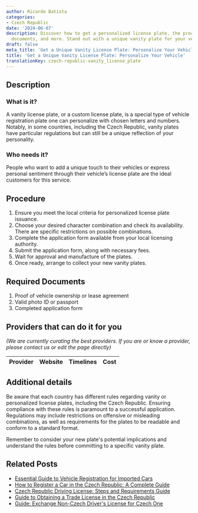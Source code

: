 ```yaml
---
author: Ricardo Batista
categories:
- Czech Republic
date: '2024-06-07'
description: Discover how to get a personalized license plate, the procedure, required
  documents, and more. Stand out with a unique vanity plate for your vehicle!
draft: false
meta_title: 'Get a Unique Vanity License Plate: Personalize Your Vehicle'
title: 'Get a Unique Vanity License Plate: Personalize Your Vehicle'
translationKey: czech-republic-vanity_license_plate
---
```


## Description
### What is it?
A vanity license plate, or a custom license plate, is a special type of vehicle registration plate one can personalize with chosen letters and numbers. Notably, in some countries, including the Czech Republic, vanity plates have particular regulations but can still be a unique reflection of your personality.

### Who needs it?
People who want to add a unique touch to their vehicles or express personal sentiment through their vehicle’s license plate are the ideal customers for this service.

## Procedure
1. Ensure you meet the local criteria for personalized license plate issuance.
2. Choose your desired character combination and check its availability. There are specific restrictions on possible combinations.
3. Complete the application form available from your local licensing authority. 
4. Submit the application form, along with necessary fees.
5. Wait for approval and manufacture of the plates.
6. Once ready, arrange to collect your new vanity plates.

## Required Documents
1. Proof of vehicle ownership or lease agreement
2. Valid photo ID or passport
3. Completed application form

## Providers that can do it for you

_(We are currently curating the best providers. If you are or know a provider, please contact us or edit the page directly)_

| Provider        |     Website     |     Timelines    |       Cost      |
| :-------------: | :-------------: |  :-------------: | :-------------: |

## Additional details
Be aware that each country has different rules regarding vanity or personalized license plates, including the Czech Republic. Ensuring compliance with these rules is paramount to a successful application. Regulations may include restrictions on offensive or misleading combinations, as well as requirements for the plates to be readable and conform to a standard format. 

Remember to consider your new plate's potential implications and understand the rules before committing to a specific vanity plate.
## Related Posts

- [Essential Guide to Vehicle Registration for Imported Cars](https://tramitit.com/guides/czech-republic/registration_of_a_vehicle_imported_from_abroad/)
- [How to Register a Car in the Czech Republic: A Complete Guide](https://tramitit.com/guides/czech-republic/car_registration/)
- [Czech Republic Driving License: Steps and Requirements Guide](https://tramitit.com/guides/czech-republic/application_for_a_driving_licence/)
- [Guide to Obtaining a Trade License in the Czech Republic](https://tramitit.com/guides/czech-republic/registration_of_a_trade_license/)
- [Guide: Exchange Non-Czech Driver's License for Czech One](https://tramitit.com/guides/czech-republic/driving_licence_exchange/)